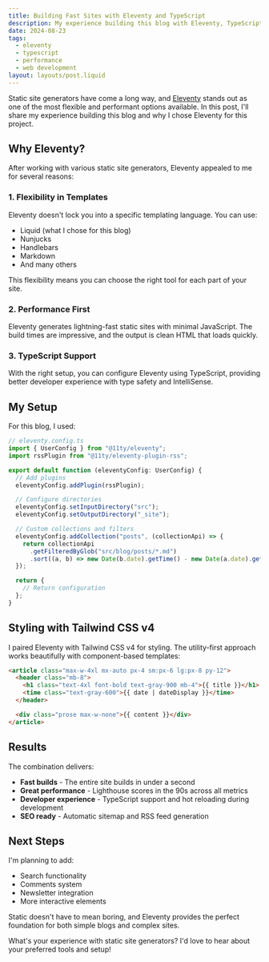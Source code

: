 ```yaml
---
title: Building Fast Sites with Eleventy and TypeScript
description: My experience building this blog with Eleventy, TypeScript, and modern web tools for optimal performance and developer experience.
date: 2024-08-23
tags:
  - eleventy
  - typescript
  - performance
  - web development
layout: layouts/post.liquid
---
```


Static site generators have come a long way, and [Eleventy](https://www.11ty.dev/) stands out as one of the most flexible and performant options available. In this post, I'll share my experience building this blog and why I chose Eleventy for this project.

## Why Eleventy?

After working with various static site generators, Eleventy appealed to me for several reasons:

### 1. **Flexibility in Templates**

Eleventy doesn't lock you into a specific templating language. You can use:

- Liquid (what I chose for this blog)
- Nunjucks
- Handlebars
- Markdown
- And many others

This flexibility means you can choose the right tool for each part of your site.

### 2. **Performance First**

Eleventy generates lightning-fast static sites with minimal JavaScript. The build times are impressive, and the output is clean HTML that loads quickly.

### 3. **TypeScript Support**

With the right setup, you can configure Eleventy using TypeScript, providing better developer experience with type safety and IntelliSense.

## My Setup

For this blog, I used:

```javascript
// eleventy.config.ts
import { UserConfig } from "@11ty/eleventy";
import rssPlugin from "@11ty/eleventy-plugin-rss";

export default function (eleventyConfig: UserConfig) {
  // Add plugins
  eleventyConfig.addPlugin(rssPlugin);

  // Configure directories
  eleventyConfig.setInputDirectory("src");
  eleventyConfig.setOutputDirectory("_site");

  // Custom collections and filters
  eleventyConfig.addCollection("posts", (collectionApi) => {
    return collectionApi
      .getFilteredByGlob("src/blog/posts/*.md")
      .sort((a, b) => new Date(b.date).getTime() - new Date(a.date).getTime());
  });

  return {
    // Return configuration
  };
}
```

## Styling with Tailwind CSS v4

I paired Eleventy with Tailwind CSS v4 for styling. The utility-first approach works beautifully with component-based templates:

```html
<article class="max-w-4xl mx-auto px-4 sm:px-6 lg:px-8 py-12">
  <header class="mb-8">
    <h1 class="text-4xl font-bold text-gray-900 mb-4">{{ title }}</h1>
    <time class="text-gray-600">{{ date | dateDisplay }}</time>
  </header>

  <div class="prose max-w-none">{{ content }}</div>
</article>
```

## Results

The combination delivers:

- **Fast builds** - The entire site builds in under a second
- **Great performance** - Lighthouse scores in the 90s across all metrics
- **Developer experience** - TypeScript support and hot reloading during development
- **SEO ready** - Automatic sitemap and RSS feed generation

## Next Steps

I'm planning to add:

- Search functionality
- Comments system
- Newsletter integration
- More interactive elements

Static doesn't have to mean boring, and Eleventy provides the perfect foundation for both simple blogs and complex sites.

What's your experience with static site generators? I'd love to hear about your preferred tools and setup!

